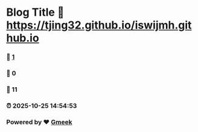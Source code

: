 # Blog Title :link: https://tjing32.github.io/iswijmh.github.io 
### :page_facing_up: [1](https://tjing32.github.io/iswijmh.github.io/tag.html) 
### :speech_balloon: 0 
### :hibiscus: 11 
### :alarm_clock: 2025-10-25 14:54:53 
### Powered by :heart: [Gmeek](https://github.com/Meekdai/Gmeek)
